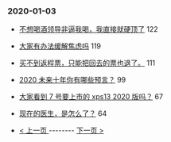 ### 2020-01-03 
- [不想喝酒领导非逼我喝，我直接就硬顶了](https://www.v2ex.com/t/634679) 122
- [大家有办法缓解焦虑吗](https://www.v2ex.com/t/634654) 119
- [买不到返程票，只能把回去的票也退了。](https://www.v2ex.com/t/634671) 111
- [2020 未来十年你有哪些预言？](https://www.v2ex.com/t/634636) 99
- [大家看到 7 号要上市的 xps13 2020 版吗？](https://www.v2ex.com/t/634696) 67
- [现在的医生，是怎么了？](https://www.v2ex.com/t/634784) 64 

- [ < 上一页 ](https://github.com/able8/v2ex-hot-record/blob/master/2020-01-02.md) -------- [ 下一页 > ](https://github.com/able8/v2ex-hot-record/blob/master/2020-01-04.md)